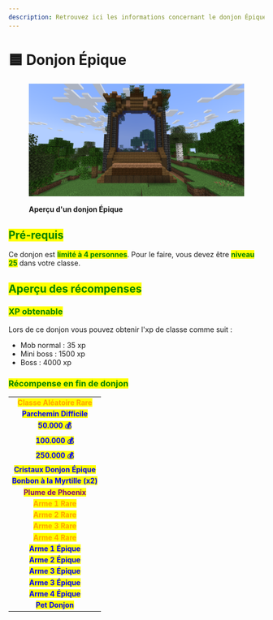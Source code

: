 ```yaml
---
description: Retrouvez ici les informations concernant le donjon Épique
---
```


# 🟦 Donjon Épique

<figure><img src="../../.gitbook/assets/Les_Donjons/Portail/Epique/Foret.png" alt=""><figcaption><p><strong>Aperçu d'un donjon Épique</strong></p></figcaption></figure>

## <mark style="color:green;"> Pré-requis </mark>

Ce donjon est <mark style="color:green;">**limité à 4 personnes**</mark>. Pour le faire, vous devez être <mark style="color:green;">**niveau 25**</mark> dans votre classe.

## <mark style="color:green;">Aperçu des récompenses</mark>

### <mark style="color:green;">XP obtenable</mark>
Lors de ce donjon vous pouvez obtenir l'xp de classe comme suit : 

* Mob normal : 35 xp
* Mini boss : 1500 xp
* Boss : 4000 xp

### <mark style="color:green;">Récompense en fin de donjon</mark>

|                                                                                   |
|:---------------------------------------------------------------------------------:|
| <mark style="color:orange;"><strong>Classe Aléatoire Rare</strong></mark>         |
| <mark style="color:blue;"><strong>Parchemin Difficile</strong></mark>              |
| <mark style="color:blue;"><strong>50.000 💰</strong></mark>                       |
| <mark style="color:blue;"><strong>100.000 💰</strong></mark>                      |
| <mark style="color:blue;"><strong>250.000 💰</strong></mark>                      |
| <mark style="color:blue;"><strong>Cristaux Donjon Épique</strong></mark>          |
| <mark style="color:blue;"><strong>Bonbon à la Myrtille (x2)</strong></mark>       |
| <mark style="color:purple;"><strong>Plume de Phoenix</strong></mark>              |
| <mark style="color:orange;"><strong>Arme 1 Rare</strong></mark>                   |
| <mark style="color:orange;"><strong>Arme 2 Rare</strong></mark>                   |
| <mark style="color:orange;"><strong>Arme 3 Rare</strong></mark>                   |
| <mark style="color:orange;"><strong>Arme 4 Rare</strong></mark>                   |
| <mark style="color:blue;"><strong>Arme 1 Épique</strong></mark>                   |
| <mark style="color:blue;"><strong>Arme 2 Épique</strong></mark>                   |
| <mark style="color:blue;"><strong>Arme 3 Épique</strong></mark>                   |
| <mark style="color:blue;"><strong>Arme 3 Épique</strong></mark>                   |
| <mark style="color:blue;"><strong>Arme 4 Épique</strong></mark>                   |
| <mark style="color:blue;"><strong>Pet Donjon</strong></mark>                      |
